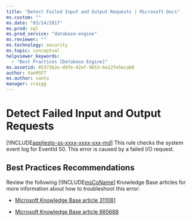 ```yaml
---
title: "Detect Failed Input and Output Requests | Microsoft Docs"
ms.custom: ""
ms.date: "03/14/2017"
ms.prod: sql
ms.prod_service: "database-engine"
ms.reviewer: ""
ms.technology: security
ms.topic: conceptual
helpviewer_keywords: 
  - "Best Practices [Database Engine]"
ms.assetid: 85373b2e-d9fe-42ef-9653-6e22fe5ecab0
author: VanMSFT
ms.author: vanto
manager: craigg
---
```

# Detect Failed Input and Output Requests
[!INCLUDE[appliesto-ss-xxxx-xxxx-xxx-md](../../includes/appliesto-ss-xxxx-xxxx-xxx-md.md)]
  This rule checks the system event log for EventId 50. This error is caused by a failed I/O request.  
  
## Best Practices Recommendations  
 Review the following [!INCLUDE[msCoName](../../includes/msconame-md.md)] Knowledge Base articles for more information about how to troubleshoot this error:  
  
-   [Microsoft Knowledge Base article 311081](https://go.microsoft.com/fwlink/?linkid=117744)  
  
-   [Microsoft Knowledge Base article 885688](https://go.microsoft.com/fwlink/?linkid=117745)  
  
  
